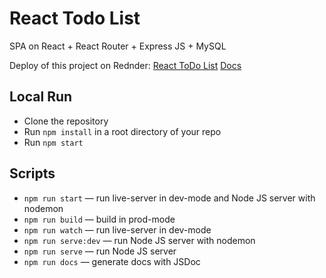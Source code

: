 # React Todo List

SPA on React + React Router + Express JS + MySQL

Deploy of this project on Rednder: [React ToDo List](https://react-todo-list.onrender.com)
[Docs](https://egorpariah.github.io/react-todo-list/)

## Local Run

- Clone the repository
- Run `npm install` in a root directory of your repo
- Run `npm start`

## Scripts

- `npm run start` — run live-server in dev-mode and Node JS server with nodemon
- `npm run build` — build in prod-mode
- `npm run watch` — run live-server in dev-mode
- `npm run serve:dev` — run Node JS server with nodemon
- `npm run serve` — run Node JS server
- `npm run docs` — generate docs with JSDoc
